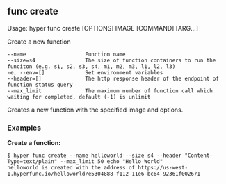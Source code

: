 ## func create

  Usage:	hyper func create [OPTIONS] IMAGE [COMMAND] [ARG...]

  Create a new function

    --name                   Function name
    --size=s4                The size of function containers to run the funciton (e.g. s1, s2, s3, s4, m1, m2, m3, l1, l2, l3)
    -e, --env=[]             Set environment variables
    --header=[]              The http response header of the endpoint of function status query
    --max_limit              The maximum number of function call which waiting for completed, default (-1) is unlimit

Creates a new function with the specified image and options.

### Examples

**Create a function:**

    $ hyper func create --name helloworld --size s4 --header "Content-Type=text/plain" --max_limit 50 echo "Hello World"
    helloworld is created with the address of https://us-west-1.hyperfunc.io/helloworld/e5304888-f112-11e6-bc64-92361f002671
